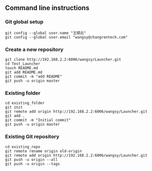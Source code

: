 ## Command line instructions

### Git global setup
```
git config --global user.name "王顺云"
git config --global user.email "wangsy@changrentech.com"
```

### Create a new repository

```
git clone http://192.168.2.2:6006/wangsy/Launcher.git
cd Test_Launcher
touch README.md
git add README.md
git commit -m "add README"
git push -u origin master
```


### Existing folder

```
cd existing_folder
git init
git remote add origin http://192.168.2.2:6006/wangsy/Launcher.git
git add .
git commit -m "Initial commit"
git push -u origin master
```


### Existing Git repository

```
cd existing_repo
git remote rename origin old-origin
git remote add origin http://192.168.2.2:6006/wangsy/Launcher.git
git push -u origin --all
git push -u origin --tags
```


